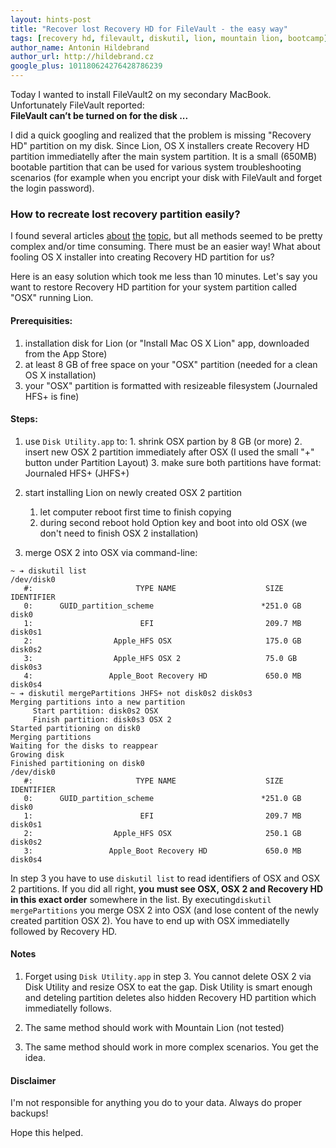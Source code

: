 ```yaml
---
layout: hints-post
title: "Recover lost Recovery HD for FileVault - the easy way"
tags: [recovery hd, filevault, diskutil, lion, mountain lion, bootcamp]
author_name: Antonin Hildebrand
author_url: http://hildebrand.cz
google_plus: 101180624276428786239
---
```


Today I wanted to install FileVault2 on my secondary MacBook. Unfortunately FileVault reported:<br>
**FileVault can’t be turned on for the disk ...**

I did a quick googling and realized that the problem is missing "Recovery HD" partition on my disk. Since Lion, OS X installers create Recovery HD partition immediatelly after the main system partition. It is a small (650MB) bootable partition that can be used for various system troubleshooting scenarios (for example when you encript your disk with FileVault and forget the login password).

### How to recreate lost recovery partition easily?

I found several articles [about](http://musings.silvertooth.us/2012/03/restoring-a-lost-recovery-partition-in-lion/) [the](http://www.dmitry-dulepov.com/2011/09/how-to-create-mac-os-x-lion-recovery.html) [topic](https://plus.google.com/108724035107725322855/posts/Y33cF3cJR9o), but all methods seemed to be pretty complex and/or time consuming. There must be an easier way! What about fooling OS X installer into creating Recovery HD partition for us?

Here is an easy solution which took me less than 10 minutes. Let's say you want to restore Recovery HD partition for your system partition called "OSX" running Lion.

#### Prerequisities:

  1. installation disk for Lion (or "Install Mac OS X Lion" app, downloaded from the App Store)
  2. at least 8 GB of free space on your "OSX" partition (needed for a clean OS X installation)
  3. your "OSX" partition is formatted with resizeable filesystem (Journaled HFS+ is fine)

#### Steps:

  1. use `Disk Utility.app` to:
    1. shrink OSX partion by 8 GB (or more)
    2. insert new OSX 2 partition immediately after OSX (I used the small "+" button under Partition Layout)
    3. make sure both partitions have format: Journaled HFS+ (JHFS+)

  2. start installing Lion on newly created OSX 2 partition
      1. let computer reboot first time to finish copying
      2. during second reboot hold Option key and boot into old OSX (we don't need to finish OSX 2 installation)

  3. merge OSX 2 into OSX via command-line:

```
~ ➔ diskutil list
/dev/disk0
   #:                       TYPE NAME                    SIZE       IDENTIFIER
   0:      GUID_partition_scheme                        *251.0 GB   disk0
   1:                        EFI                         209.7 MB   disk0s1
   2:                  Apple_HFS OSX                     175.0 GB   disk0s2
   3:                  Apple_HFS OSX 2                   75.0 GB    disk0s3
   4:                 Apple_Boot Recovery HD             650.0 MB   disk0s4
~ ➔ diskutil mergePartitions JHFS+ not disk0s2 disk0s3
Merging partitions into a new partition
     Start partition: disk0s2 OSX
     Finish partition: disk0s3 OSX 2
Started partitioning on disk0
Merging partitions
Waiting for the disks to reappear
Growing disk
Finished partitioning on disk0
/dev/disk0
   #:                       TYPE NAME                    SIZE       IDENTIFIER
   0:      GUID_partition_scheme                        *251.0 GB   disk0
   1:                        EFI                         209.7 MB   disk0s1
   2:                  Apple_HFS OSX                     250.1 GB   disk0s2
   3:                 Apple_Boot Recovery HD             650.0 MB   disk0s4
```



In step 3 you have to use `diskutil list` to read identifiers of OSX and OSX 2 partitions. If you did all right, **you must see OSX, OSX 2 and Recovery HD in this exact order** somewhere in the list. By executing`diskutil mergePartitions` you merge OSX 2 into OSX (and lose content of the newly created partition OSX 2). You have to end up with OSX immediatelly followed by Recovery HD.

#### Notes

1. Forget using `Disk Utility.app` in step 3. You cannot delete OSX 2 via Disk Utility and resize OSX to eat the gap. Disk Utility is smart enough and deteling partition deletes also hidden Recovery HD partition which immediatelly follows.

2. The same method should work with Mountain Lion (not tested)

3. The same method should work in more complex scenarios. You get the idea.

#### Disclaimer

I'm not responsible for anything you do to your data. Always do proper backups!

Hope this helped.